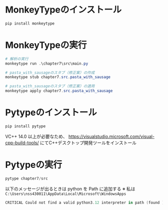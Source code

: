 # MonkeyTypeのインストール

```ps1
pip install monkeytype
```

# MonkeyTypeの実行

```ps1
# 解析の実行
monkeytype run .\chapter7\src\main.py

# pasta_with_sausageのスタブ（修正案）の作成
monkeytype stub chapter7.src.pasta_with_sausage

# pasta_with_sausageのスタブ（修正案）の適用
monkeytype apply chapter7.src.pasta_with_sausage
```

# Pytypeのインストール

```ps1
pip install pytype
```

VC++ 14.0 以上が必要なため、
https://visualstudio.microsoft.com/visual-cpp-build-tools/
にてC++デスクトップ開発ツールをインストール

# Pytypeの実行

```ps1
pytype chapter7/src
```

以下のメッセージが出るときは python を Path に追加する
※ 私は `C:\Users\nss430011\AppData\Local\Microsoft\WindowsApps`

```ps1
CRITICAL Could not find a valid python3.12 interpreter in path (found )
```
